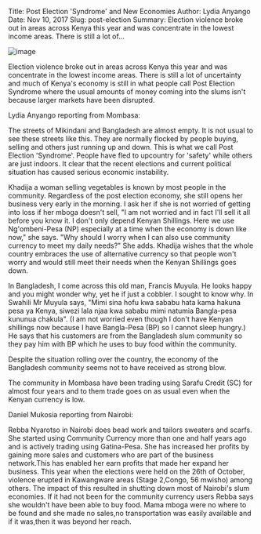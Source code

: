 Title: Post Election 'Syndrome' and New Economies
Author: Lydia Anyango
Date: Nov 10, 2017
Slug: post-election
Summary: Election violence broke out in areas across Kenya this year and was concentrate in the lowest income areas. There is still a lot of...

![image](/images/blog/post-election1.webp)

Election violence broke out in areas across Kenya this year and was
concentrate in the lowest income areas. There is still a lot of
uncertainty and much of Kenya's economy is still in what people call
Post Election Syndrome where the usual amounts of money coming into the
slums isn't because larger markets have been disrupted.

Lydia Anyango reporting from Mombasa:

The streets of Mikindani and Bangladesh are almost empty. It is not
usual to see these streets like this. They are normally flocked by
people buying, selling and others just running up and down. This is what
we call Post Election 'Syndrome'. People have fled to upcountry for
'safety' while others are just indoors. It clear that the recent
elections and current political situation has caused serious economic
instability.

Khadija a woman selling vegetables is known by most people in the
community. Regardless of the post election economy, she still opens her
business very early in the morning. I ask her if she is not worried of
getting into loss if her mboga doesn't sell, "I am not worried and in
fact I'll sell it all before you know it. I don't only depend Kenyan
Shillings. Here we use Ng'ombeni-Pesa (NP) especially at a time when the
economy is down like now," she says. "Why should I worry when I can also
use community currency to meet my daily needs?" She adds. Khadija wishes
that the whole country embraces the use of alternative currency so that
people won't worry and would still meet their needs when the Kenyan
Shillings goes down.

In Bangladesh, I come across this old man, Francis Muyula. He looks
happy and you might wonder why, yet he if just a cobbler. I sought to
know why. In Swahili Mr Muyula says, "Mimi sina hofu kwa sababu hata
kama hakuna pesa ya Kenya, siwezi lala njaa kwa sababu mimi natumia
Bangla-pesa kununua chakula". (I am not worried even though I don't have
Kenyan shillings now because I have Bangla-Pesa (BP) so I cannot sleep
hungry.) He says that his customers are from the Bangladesh slum
community so they pay him with BP which he uses to buy food within the
community.

Despite the situation rolling over the country, the economy of the
Bangladesh community seems not to have received as strong blow.

The community in Mombasa have been trading using Sarafu Credit (SC) for
almost four years and to them trade goes on as usual even when the
Kenyan currency is low.

Daniel Mukosia reporting from Nairobi:

Rebba Nyarotso in Nairobi does bead work and tailors sweaters and
scarfs. She started using Community Currency more than one and half
years ago and is actively trading using Gatina-Pesa. She has increased
her profits by gaining more sales and customers who are part of the
business network.This has enabled her earn profits that made her expand
her business. This year when the elections were held on the 26th of
October, violence erupted in Kawangware areas (Stage 2,Congo, 56 mwisho)
among others. The impact of this resulted in shutting down most of
Nairobi's slum economies. If it had not been for the community currency
users Rebba says she wouldn't have been able to buy food. Mama mboga
were no where to be found and she made no sales,no transportation was
easily available and if it was,then it was beyond her reach.
